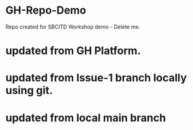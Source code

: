 # GH-Repo-Demo
Repo created for SBCITD Workshop demo - Delete me.
# updated from GH Platform.
# updated from Issue-1 branch locally using git.
# updated from local main branch
